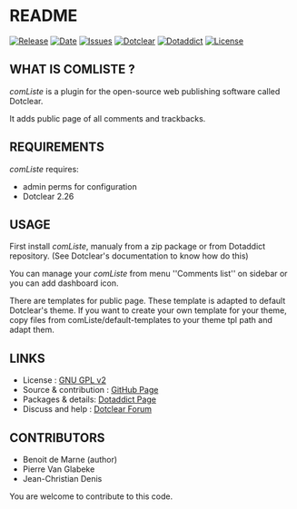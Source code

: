 # README

[![Release](https://img.shields.io/github/v/release/JcDenis/comListe)](https://github.com/JcDenis/comListe/releases)
[![Date](https://img.shields.io/github/release-date/JcDenis/comListe)](https://github.com/JcDenis/comListe/releases)
[![Issues](https://img.shields.io/github/issues/JcDenis/comListe)](https://github.com/JcDenis/comListe/issues)
[![Dotclear](https://img.shields.io/badge/dotclear-v2.26-blue.svg)](https://fr.dotclear.org/download)
[![Dotaddict](https://img.shields.io/badge/dotaddict-official-green.svg)](https://plugins.dotaddict.org/dc2/details/comListe)
[![License](https://img.shields.io/github/license/JcDenis/comListe)](https://github.com/JcDenis/comListe/blob/master/LICENSE)

## WHAT IS COMLISTE ?

_comListe_ is a plugin for the open-source 
web publishing software called Dotclear.

It adds public page of all comments and trackbacks.

## REQUIREMENTS

 _comListe_ requires: 

  * admin perms for configuration
  * Dotclear 2.26

## USAGE

First install _comListe_, manualy from a zip package or from 
Dotaddict repository. (See Dotclear's documentation to know how do this)

You can manage your _comListe_ from menu 
''Comments list'' on sidebar or you can add dashboard icon.

There are templates for public page. These template is adapted to 
default Dotclear's theme. If you want to create your own template 
for your theme, copy files from comListe/default-templates 
to your theme tpl path and adapt them.

## LINKS

 * License : [GNU GPL v2](https://www.gnu.org/licenses/old-licenses/lgpl-2.0.html)
 * Source & contribution : [GitHub Page](https://github.com/JcDenis/comListe)
 * Packages & details:  [Dotaddict Page](https://plugins.dotaddict.org/dc2/details/comListe)
 * Discuss and help : [Dotclear Forum](https://forum.dotclear.org/viewtopic.php?id=333985)

## CONTRIBUTORS

 * Benoit de Marne (author)
 * Pierre Van Glabeke
 * Jean-Christian Denis

 You are welcome to contribute to this code.
